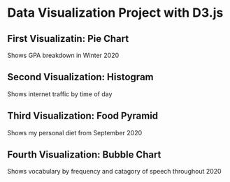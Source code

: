# Data Visualization Project with D3.js

## First Visualizatin: Pie Chart

Shows GPA breakdown in Winter 2020  

## Second Visualization: Histogram

Shows internet traffic by time of day  

## Third Visualization: Food Pyramid

Shows my personal diet from September 2020

## Fourth Visualization: Bubble Chart

Shows vocabulary by frequency and catagory of speech throughout 2020